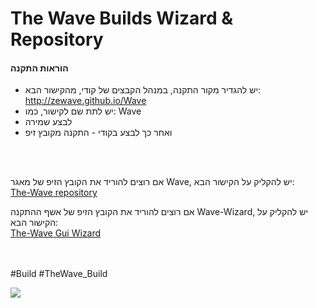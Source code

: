 # The Wave Builds Wizard & Repository

#### הוראות התקנה
- יש להגדיר מקור התקנה, במנהל הקבצים של קודי, מהקישור הבא: http://zewave.github.io/Wave
- יש לתת שם לקישור, כמו: Wave 
- לבצע שמירה 
- ואחר כך לבצע בקודי - התקנה מקובץ זיפ
<br>
 
<br>

אם רוצים להוריד את הקובץ הזיפ של מאגר Wave, יש להקליק על הקישור הבא:
<br>
[The-Wave repository](https://zewave.github.io/Wave/repository.zeWave-0.0.1.zip)

אם רוצים להוריד את הקובץ הזיפ של אשף ההתקנה Wave-Wizard, יש להקליק על הקישור הבא:
<br>
[The-Wave Gui Wizard](https://zewave.github.io/Wave/plugin.program.waveguiwiz-0.0.2.zip)

<br>
<br> #Build #TheWave_Build

![](https://pandao.github.io/editor.md/images/logos/editormd-logo-180x180.png)


